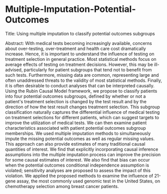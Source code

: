 # Multiple-Imputation-Potential-Outcomes

Title: Using multiple imputation to classify potential outcomes subgroups

Abstract: With medical tests becoming increasingly available, concerns about over-testing, over-treatment and health care cost dramatically increase. Hence, it is important to understand the influence of testing on treatment selection in general practice. Most statistical methods focus on average effects of testing on treatment decisions. However, this may be ill-advised, particularly for patient subgroups that tend not to benefit from such tests. Furthermore, missing data are common, representing large and often unaddressed threats to the validity of most statistical methods. Finally, it is often desirable to conduct analyses that can be interpreted causally. Using the Rubin Causal Model framework, we propose to classify patients into four potential outcomes subgroups, defined by whether or not a patient's treatment selection is changed by the test result and by the direction of how the test result changes treatment selection. This subgroup classification naturally captures the differential influence of medical testing on treatment selections for different patients, which can suggest targets to improve the utilization of medical tests. We can then examine patient characteristics associated with patient potential outcomes subgroup memberships. We used multiple imputation methods to simultaneously impute the missing potential outcomes as well as regular missing values. This approach can also provide estimates of many traditional causal quantities of interest. We find that explicitly incorporating causal inference assumptions into the multiple imputation process can improve the precision for some causal estimates of interest. We also find that bias can occur when the potential outcomes conditional independence assumption is violated; sensitivity analyses are proposed to assess the impact of this violation. We applied the proposed methods to examine the influence of 21-gene assay, the most commonly used genomic test in the United States, on chemotherapy selection among breast cancer patients.
